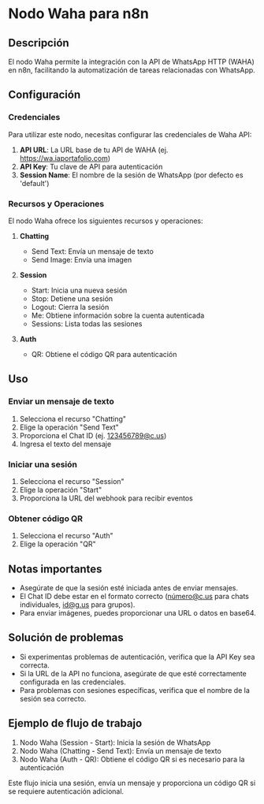 # Nodo Waha para n8n

## Descripción
El nodo Waha permite la integración con la API de WhatsApp HTTP (WAHA) en n8n, facilitando la automatización de tareas relacionadas con WhatsApp.

## Configuración

### Credenciales
Para utilizar este nodo, necesitas configurar las credenciales de Waha API:

1. **API URL**: La URL base de tu API de WAHA (ej. https://wa.iaportafolio.com)
2. **API Key**: Tu clave de API para autenticación
3. **Session Name**: El nombre de la sesión de WhatsApp (por defecto es 'default')

### Recursos y Operaciones

El nodo Waha ofrece los siguientes recursos y operaciones:

1. **Chatting**
   - Send Text: Envía un mensaje de texto
   - Send Image: Envía una imagen

2. **Session**
   - Start: Inicia una nueva sesión
   - Stop: Detiene una sesión
   - Logout: Cierra la sesión
   - Me: Obtiene información sobre la cuenta autenticada
   - Sessions: Lista todas las sesiones

3. **Auth**
   - QR: Obtiene el código QR para autenticación

## Uso

### Enviar un mensaje de texto

1. Selecciona el recurso "Chatting"
2. Elige la operación "Send Text"
3. Proporciona el Chat ID (ej. 123456789@c.us)
4. Ingresa el texto del mensaje

### Iniciar una sesión

1. Selecciona el recurso "Session"
2. Elige la operación "Start"
3. Proporciona la URL del webhook para recibir eventos

### Obtener código QR

1. Selecciona el recurso "Auth"
2. Elige la operación "QR"

## Notas importantes

- Asegúrate de que la sesión esté iniciada antes de enviar mensajes.
- El Chat ID debe estar en el formato correcto (número@c.us para chats individuales, id@g.us para grupos).
- Para enviar imágenes, puedes proporcionar una URL o datos en base64.

## Solución de problemas

- Si experimentas problemas de autenticación, verifica que la API Key sea correcta.
- Si la URL de la API no funciona, asegúrate de que esté correctamente configurada en las credenciales.
- Para problemas con sesiones específicas, verifica que el nombre de la sesión sea correcto.

## Ejemplo de flujo de trabajo

1. Nodo Waha (Session - Start): Inicia la sesión de WhatsApp
2. Nodo Waha (Chatting - Send Text): Envía un mensaje de texto
3. Nodo Waha (Auth - QR): Obtiene el código QR si es necesario para la autenticación

Este flujo inicia una sesión, envía un mensaje y proporciona un código QR si se requiere autenticación adicional.

